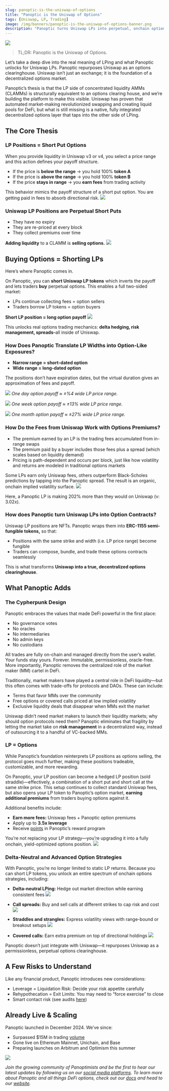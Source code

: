 ```yaml
---
slug: panoptic-is-the-uniswap-of-options
title: "Panoptic is the Uniswap of Options"
tags: [Uniswap, LP, Trading]
image: /img/banners/panoptic-is-the-uniswap-of-options-banner.png
description: "Panoptic turns Uniswap LPs into perpetual, onchain options—fully permissionless and decentralized."
---
```


![](./panoptic-is-the-uniswap-of-options-banner.png)

> TL;DR: Panoptic is the Uniswap of Options.

Let’s take a deep dive into the real meaning of LPing and what Panoptic unlocks for Uniswap LPs. Panoptic repurposes Uniswap as an options clearinghouse. Uniswap isn’t just an exchange; it is the foundation of a decentralized options market.

Panoptic’s thesis is that the LP side of concentrated liquidity AMMs (CLAMMs) is structurally equivalent to an options clearing house, and we’re building the platform to make this visible. Uniswap has proven that automated market-making revolutionized swapping and creating liquid pools for DeFi, but what is still missing is a native, fully integrated decentralized options layer that taps into the other side of LPing.

## The Core Thesis

### LP Positions = Short Put Options

When you provide liquidity in Uniswap v3 or v4, you select a price range and this action defines your payoff structure.

-   If the price is **below the range** → you hold 100% **token A**
-   If the price is **above the range** → you hold 100% **token B**
-   If the price **stays in range** → you **earn fees** from trading activity

This behavior mimics the payoff structure of a short put option. You are getting paid in fees to absorb directional risk.
![](./1.png)

### Uniswap LP Positions are Perpetual Short Puts

-   They have no expiry
-   They are re-priced at every block
-   They collect premiums over time

**Adding liquidity** to a CLAMM is **selling options.**
![](./2.png)

## Buying Options = Shorting LPs

Here’s where Panoptic comes in.

On Panoptic, you can **short Uniswap LP tokens** which inverts the payoff and lets traders **buy** perpetual options. This enables a full two-sided market:
-   LPs continue collecting fees = option sellers
-   Traders borrow LP tokens = option buyers
   
**Short LP position = long option payoff**
![](./3.png)

This unlocks real options trading mechanics: **delta hedging, risk management, spreads**–all inside of Uniswap.

### How Does Panoptic Translate LP Widths into Option-Like Exposures?

-   **Narrow range = short-dated option**
-   **Wide range = long-dated option**

The positions don’t have expiration dates, but the virtual duration gives an approximation of fees and payoff.

![](./4.png)
_One day option payoff ≈ ±%4 wide LP price range._

![](./05.png)
_One week option payoff ≈ ±13% wide LP price range._

![](./6.png)
_One month option payoff ≈ ±27% wide LP price range._

### How Do the Fees from Uniswap Work with Options Premiums?

-   The premium earned by an LP is the trading fees accumulated from in-range swaps
-   The premium paid by a buyer includes those fees plus a spread (which scales based on liquidity demand)
-   Pricing is path-dependent and occurs per block, just like how volatility and returns are modeled in traditional options markets
    
Some LPs earn only Uniswap fees, others outperform Black-Scholes predictions by tapping into the Panoptic spread. The result is an organic, onchain implied volatility surface.
![](./7.png)

Here, a Panoptic LP is making 202% more than they would on Uniswap (v: 3.02x).

### How does Panoptic turn Uniswap LPs into Option Contracts?

Uniswap LP positions are NFTs. Panoptic wraps them into **ERC-1155 semi-fungible tokens,** so that:

-   Positions with the same strike and width (i.e. LP price range) become fungible
-   Traders can compose, bundle, and trade these options contracts seamlessly
  
This is what transforms **Uniswap into a true, decentralized options clearinghouse**.

## What Panoptic Adds

### The Cypherpunk Design

Panoptic embraces the values that made DeFi powerful in the first place:
-   No governance votes
-   No oracles
-   No intermediaries
-   No admin keys
-   No custodians

All trades are fully on-chain and managed directly from the user’s wallet. Your funds stay yours. Forever. Immutable, permissionless, oracle-free. More importantly, Panoptic removes the centralized role of the market maker (MM) cartel in DeFi.

Traditionally, market makers have played a central role in DeFi liquidity—but this often comes with trade-offs for protocols and DAOs. These can include:

-   Terms that favor MMs over the community
-   Free options or covered calls priced at low implied volatility
-   Exclusive liquidity deals that disappear when MMs exit the market
    
Uniswap didn’t need market makers to launch their liquidity markets; why should option protocols need them? Panoptic eliminates that fragility by letting the market take on **risk management** in a decentralized way, instead of outsourcing it to a handful of VC-backed MMs.

### LP = Options

While Panoptic’s foundation reinterprets LP positions as options selling, the protocol goes much further, making these positions tradeable, customizable, and more rewarding.

On Panoptic, your LP position can become a hedged LP position (sold straddle)—effectively, a combination of a short put and short call at the same strike price. This setup continues to collect standard Uniswap fees, but also opens your LP token to Panoptic’s option market, **earning additional premiums** from traders buying options against it.

Additional benefits include:
-   **Earn more fees:** Uniswap fees + Panoptic option premiums
-   Apply up to **3.5x leverage**
-   Receive [points](http://pips.panoptic.xyz) in Panoptic’s reward program
    

You’re not replacing your LP strategy—you’re upgrading it into a fully onchain, yield-optimized options position. 
![](./8.png)

### Delta-Neutral and Advanced Option Strategies

With Panoptic, you’re no longer limited to static LP returns. Because you can short LP tokens, you unlock an entire spectrum of onchain options strategies, including:

-   **Delta-neutral LPing:** Hedge out market direction while earning consistent fees
![](./9.png)
    
-   **Call spreads:** Buy and sell calls at different strikes to cap risk and cost 
![](./10.png)
    
-   **Straddles and strangles:** Express volatility views with range-bound or breakout setups
![](./11.png)
    
-   **Covered calls:** Earn extra premium on top of directional holdings
 ![](./12.png)

Panoptic doesn’t just integrate with Uniswap—it repurposes Uniswap as a permissionless, perpetual options clearinghouse.

## A Few Risks to Understand

Like any financial product, Panoptic introduces new considerations:
-   Leverage = Liquidation Risk: Decide your risk appetite carefully
-   Rehypothecation = Exit Limits: You may need to “force exercise” to close
-   Smart contact risk (see audits [here](https://panoptic.xyz/docs/security/security_audits))
    

## Already Live & Scaling

Panoptic launched in December 2024. We’ve since:
-   Surpassed $15M in trading [volume](https://dune.com/brandonly1000/panoptic)
-   Gone live on Ethereum Mainnet, Unichain, and Base
-   Preparing launches on Arbitrum and Optimism this summer

![](./13.png)

*Join the growing community of Panoptimists and be the first to hear our latest updates by following us on our [social media platforms](https://links.panoptic.xyz/all). To learn more about Panoptic and all things DeFi options, check out our [docs](/docs/intro) and head to our [website](https://panoptic.xyz/).*

